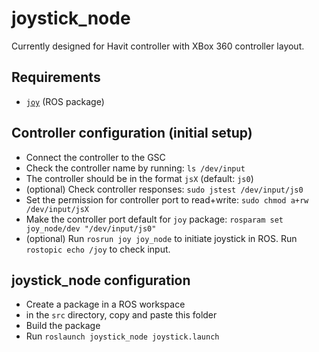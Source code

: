 # joystick_node
Currently designed for Havit controller with XBox 360 controller layout.

## Requirements

 - [`joy`](http://wiki.ros.org/joy) (ROS package)

## Controller configuration (initial setup)

 - Connect the controller to the GSC
 - Check the controller name by running: `ls /dev/input`
 - The controller should be in the format `jsX` (default: `js0`)
 -  (optional) Check controller responses: `sudo jstest /dev/input/js0`
 - Set the permission for controller port to read+write: `sudo chmod a+rw /dev/input/jsX`
 - Make the controller port default for `joy` package: `rosparam set joy_node/dev "/dev/input/js0"`
 - (optional) Run `rosrun joy joy_node` to initiate joystick in ROS. Run `rostopic echo /joy` to check input.

## joystick_node configuration
- Create a package in a ROS workspace
- in the `src` directory, copy and paste this folder
- Build the package
- Run `roslaunch joystick_node joystick.launch`
